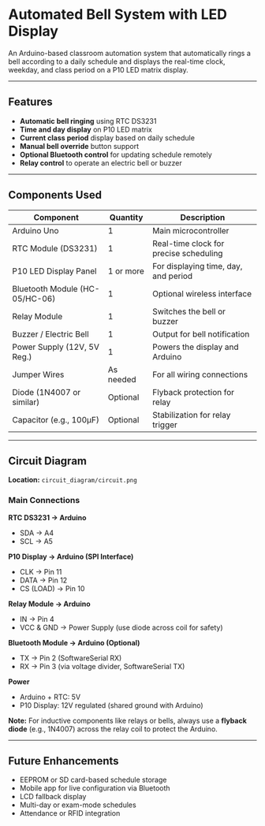 # Automated Bell System with LED Display

An Arduino-based classroom automation system that automatically rings a bell according to a daily schedule and displays the real-time clock, weekday, and class period on a P10 LED matrix display.

---

## **Features**

- **Automatic bell ringing** using RTC DS3231
- **Time and day display** on P10 LED matrix
- **Current class period** display based on daily schedule
- **Manual bell override** button support
- **Optional Bluetooth control** for updating schedule remotely
- **Relay control** to operate an electric bell or buzzer

---

## **Components Used**

| **Component**               | **Quantity** | **Description**                                  |
|-----------------------------|--------------|--------------------------------------------------|
| Arduino Uno                 | 1            | Main microcontroller                             |
| RTC Module (DS3231)         | 1            | Real-time clock for precise scheduling           |
| P10 LED Display Panel       | 1 or more    | For displaying time, day, and period             |
| Bluetooth Module (HC-05/HC-06) | 1         | Optional wireless interface                      |
| Relay Module                | 1            | Switches the bell or buzzer                      |
| Buzzer / Electric Bell      | 1            | Output for bell notification                     |
| Power Supply (12V, 5V Reg.) | 1            | Powers the display and Arduino                   |
| Jumper Wires                | As needed    | For all wiring connections                       |
| Diode (1N4007 or similar)   | Optional     | Flyback protection for relay                     |
| Capacitor (e.g., 100µF)     | Optional     | Stabilization for relay trigger                  |

---

## **Circuit Diagram**

**Location:** `circuit_diagram/circuit.png`

### **Main Connections**

**RTC DS3231 → Arduino**
- SDA → A4  
- SCL → A5

**P10 Display → Arduino (SPI Interface)**
- CLK → Pin 11  
- DATA → Pin 12  
- CS (LOAD) → Pin 10  

**Relay Module → Arduino**
- IN → Pin 4  
- VCC & GND → Power Supply (use diode across coil for safety)

**Bluetooth Module → Arduino (Optional)**
- TX → Pin 2 (SoftwareSerial RX)  
- RX → Pin 3 (via voltage divider, SoftwareSerial TX)

**Power**
- Arduino + RTC: 5V  
- P10 Display: 12V regulated (shared ground with Arduino)

**Note:** For inductive components like relays or bells, always use a **flyback diode** (e.g., 1N4007) across the relay coil to protect the Arduino.

---

## **Future Enhancements**

- EEPROM or SD card-based schedule storage
- Mobile app for live configuration via Bluetooth
- LCD fallback display
- Multi-day or exam-mode schedules
- Attendance or RFID integration
